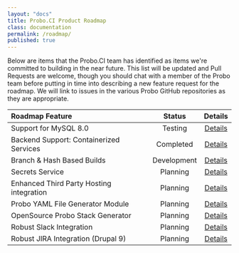 ```yaml
---
layout: "docs"
title: Probo.CI Product Roadmap
class: documentation
permalink: /roadmap/
published: true
---
```

Below are items that the Probo.CI team has identified as items we're committed to building in the near future. This list will be updated and Pull Requests are welcome, though you should chat with a member of the Probo team before putting in time into describing a new feature request for the roadmap. We will link to issues in the various Probo GitHub repositories as they are appropriate.

| Roadmap Feature                    | Status     | Details   |
|:-----------------------------------|:----------:|:---------:|
| Support for MySQL 8.0|Testing|[Details](/roadmap/details)
| Backend Support: Containerized Services|Completed|[Details](/roadmap/details)
| Branch & Hash Based Builds | Development |[Details](/roadmap/details)
| Secrets Service | Planning |[Details](/roadmap/details)
| Enhanced Third Party Hosting integration | Planning |[Details](/roadmap/details)
| Probo YAML File Generator Module| Planning |[Details](/roadmap/details)
| OpenSource Probo Stack Generator| Planning |[Details](/roadmap/details)
| Robust Slack Integration | Planning |[Details](/roadmap/details)
| Robust JIRA Integration (Drupal 9) | Planning |[Details](/roadmap/details)
